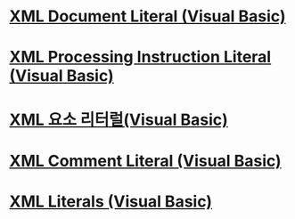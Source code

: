 # [XML Document Literal (Visual Basic)](xml-document-literal.md)
# [XML Processing Instruction Literal (Visual Basic)](xml-processing-instruction-literal.md)
# [XML 요소 리터럴(Visual Basic)](xml-element-literal.md)
# [XML Comment Literal (Visual Basic)](xml-comment-literal.md)
# [XML Literals (Visual Basic)](index.md)

